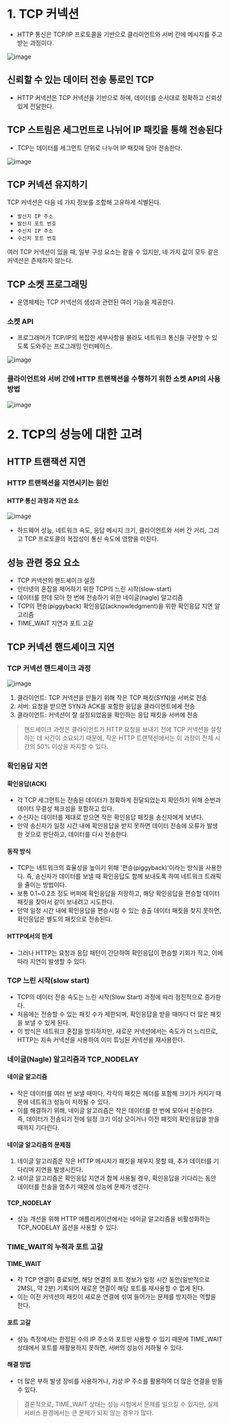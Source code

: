 # 1. TCP 커넥션

- HTTP 통신은 TCP/IP 프로토콜을 기반으로 클라이언트와 서버 간에 메시지를 주고받는 과정이다.

![image](https://github.com/user-attachments/assets/22ac707c-86e8-4093-a450-f28819208e6d)

## 신뢰할 수 있는 데이터 전송 통로인 TCP

- HTTP 커넥션은 TCP 커넥션을 기반으로 하며, 데이터를 순서대로 정확하고 신뢰성 있게 전달한다.

## TCP 스트림은 세그먼트로 나뉘어 IP 패킷을 통해 전송된다

- TCP는 데이터를 세그먼트 단위로 나누어 IP 패킷에 담아 전송한다.

![image](https://github.com/user-attachments/assets/eac4b808-0f72-45e4-8fb5-4cae2f6bf547)

## TCP 커넥션 유지하기

TCP 커넥션은 다음 네 가지 정보를 조합해 고유하게 식별된다.
- `발신지 IP 주소`
- `발신지 포트 번호`
- `수신지 IP 주소`
- `수신지 포트 번호`

여러 TCP 커넥션이 있을 때, 일부 구성 요소는 같을 수 있지만, 네 가지 값이 모두 같은 커넥션은 존재하지 않는다.

## TCP 소켓 프로그래밍

- 운영체제는 TCP 커넥션의 생성과 관련된 여러 기능을 제공한다.

### 소켓 API
- 프로그래머가 TCP/IP의 복잡한 세부사항을 몰라도 네트워크 통신을 구현할 수 있도록 도와주는 프로그래밍 인터페이스.

![image](https://github.com/user-attachments/assets/effcf348-cfb3-436c-a8c3-d7e5398a4741)

### 클라이언트와 서버 간에 HTTP 트랜잭션을 수행하기 위한 소켓 API의 사용 방법

![image](https://github.com/user-attachments/assets/fe0ad085-e08a-4227-8bc7-a1153e6fbd22)

# 2. TCP의 성능에 대한 고려

## HTTP 트랜잭션 지연

### HTTP 트랜잭션을 지연시키는 원인

#### HTTP 통신 과정과 지연 요소

![image](https://github.com/user-attachments/assets/a36cd3cd-29b4-48e7-990a-c1c468ce014f)

- 하드웨어 성능, 네트워크 속도, 응답 메시지 크기, 클라이언트와 서버 간 거리, 그리고 TCP 프로토콜의 복잡성이 통신 속도에 영향을 미친다.

## 성능 관련 중요 요소
- TCP 커넥션의 핸드셰이크 설정
- 인터넷의 혼잡을 제어하기 위한 TCP의 느린 시작(slow-start)
- 데이터를 한데 모아 한 번에 전송하기 위한 네이글(nagle) 알고리즘
- TCP의 편승(piggyback) 확인응답(acknowledgment)을 위한 확인응답 지연 알고리즘
- TIME_WAIT 지연과 포트 고갈

## TCP 커넥션 핸드셰이크 지연
### TCP 커넥션 핸드셰이크 과정

![image](https://github.com/user-attachments/assets/5d7d669f-bb8a-4b80-af46-9e137b9ee1fa)

1. 클라이언트: TCP 커넥션을 만들기 위해 작은 TCP 패킷(SYN)을 서버로 전송
2. 서버: 요청을 받으면 SYN과 ACK를 포함한 응답을 클라이언트에게 전송
3. 클라이언트: 커넥션이 잘 설정되었음을 확인하는 응답 패킷을 서버에 전송

> 핸드셰이크 과정은 클라이언트가 HTTP 요청을 보내기 전에 TCP 커넥션을 설정하는 데 시간이 소요되기 때문에, 작은 HTTP 트랜잭션에서는 이 과정이 전체 시간의 50% 이상을 차지할 수 있다.

### 확인응답 지연
#### 확인응답(ACK)
- 각 TCP 세그먼트는 전송된 데이터가 정확하게 전달되었는지 확인하기 위해 순번과 데이터 무결성 체크섬을 포함하고 있다. 
- 수신자는 데이터를 제대로 받으면 작은 확인응답 패킷을 송신자에게 보낸다.
- 만약 송신자가 일정 시간 내에 확인응답을 받지 못하면 데이터 전송에 오류가 발생한 것으로 판단하고, 데이터를 다시 전송한다.

#### 동작 방식
- TCP는 네트워크의 효율성을 높이기 위해 '편승(piggyback)'이라는 방식을 사용한다. 즉, 송신자가 데이터를 보낼 때 확인응답도 함께 보내도록 하여 네트워크 트래픽을 줄이는 방법이다.
- 보통 0.1~0.2초 정도 버퍼에 확인응답을 저장하고, 해당 확인응답을 편승할 데이터 패킷을 찾아서 같이 보내려고 시도한다.
- 만약 일정 시간 내에 확인응답을 편승시킬 수 있는 송출 데이터 패킷을 찾지 못하면, 확인응답은 별도의 패킷으로 전송된다.

#### HTTP에서의 한계
- 그러나 HTTP는 요청과 응답 패턴이 간단하여 확인응답이 편승할 기회가 적고, 이에 따라 지연이 발생할 수 있다.

### TCP 느린 시작(slow start)

- TCP의 데이터 전송 속도는 느린 시작(Slow Start) 과정에 따라 점진적으로 증가한다. 
- 처음에는 전송할 수 있는 패킷 수가 제한되며, 확인응답을 받을 때마다 더 많은 패킷을 보낼 수 있게 된다. 
- 이 방식은 네트워크 혼잡을 방지하지만, 새로운 커넥션에서는 속도가 더 느리므로, HTTP는 지속 커넥션을 사용하여 이미 튜닝된 커넥션을 재사용한다.

### 네이글(Nagle) 알고리즘과 TCP_NODELAY

#### 네이글 알고리즘
- 작은 데이터를 여러 번 보낼 때마다, 각각의 패킷은 헤더를 포함해 크기가 커지기 때문에 네트워크 성능이 저하될 수 있다.
- 이를 해결하기 위해, 네이글 알고리즘은 작은 데이터를 한 번에 모아서 전송한다. 즉, 데이터가 전송되기 전에 일정 크기 이상 모이거나 이전 패킷의 확인응답을 받을 때까지 기다린다.

#### 네이글 알고리즘의 문제점
1. 네이글 알고리즘은 작은 HTTP 메시지가 패킷을 채우지 못할 때, 추가 데이터를 기다리며 지연을 발생시킨다.
2. 네이글 알고리즘은 확인응답 지연과 함께 사용될 경우, 확인응답을 기다리는 동안 데이터를 전송을 멈추기 때문에 성능에 문제가 생긴다.

#### TCP_NODELAY
- 성능 개선을 위해 HTTP 애플리케이션에서는 네이글 알고리즘을 비활성화하는 TCP_NODELAY 옵션을 사용할 수 있다. 

### TIME_WAIT의 누적과 포트 고갈
#### TIME_WAIT 
- 각 TCP 연결이 종료되면, 해당 연결의 포트 정보가 일정 시간 동안(일반적으로 2MSL, 약 2분) 기록되어 새로운 연결이 해당 포트를 재사용할 수 없게 된다. 
- 이는 이전 커넥션의 패킷이 새로운 연결에 섞여 들어가는 문제를 방지하는 역할을 한다.
#### 포트 고갈
- 성능 측정에서는 한정된 수의 IP 주소와 포트만 사용할 수 있기 때문에 TIME_WAIT 상태에서 포트를 재활용하지 못하면, 서버의 성능이 저하될 수 있다. 
#### 해결 방법
- 더 많은 부하 발생 장비를 사용하거나, 가상 IP 주소를 활용하여 더 많은 연결을 만들 수 있다.

> 결론적으로, TIME_WAIT 상태는 성능 시험에서 문제를 일으킬 수 있지만, 실제 서비스 환경에서는 큰 문제가 되지 않는 경우가 많다.
